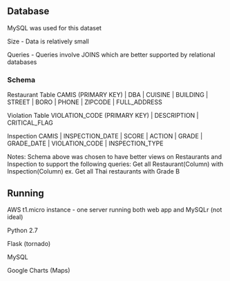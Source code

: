 ## Database
MySQL was used for this dataset 

Size - Data is relatively small

Queries - Queries involve JOINS which are better supported by relational databases

### Schema

Restaurant Table
CAMIS (PRIMARY KEY) | DBA | CUISINE | BUILDING | STREET | BORO | PHONE | ZIPCODE | FULL_ADDRESS 

Violation Table
VIOLATION_CODE (PRIMARY KEY) | DESCRIPTION | CRITICAL_FLAG

Inspection
CAMIS | INSPECTION_DATE | SCORE | ACTION | GRADE | GRADE_DATE | VIOLATION_CODE | INSPECTION_TYPE

Notes: Schema above was chosen to have better views on Restaurants and Inspection to support the following queries:
Get all Restaurant(Column) with Inspection(Column)  ex. Get all Thai restaurants with Grade B

## Running
AWS t1.micro instance - one server running both web app and MySQLr (not ideal)

Python 2.7

Flask (tornado)

MySQL

Google Charts (Maps)
